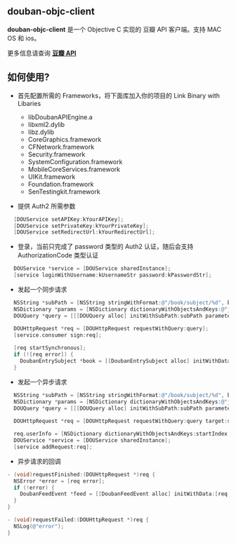 
[豆瓣 API]: http://www.douban.com/service/

douban-objc-client 
------------------

**douban-objc-client** 是一个 Objective C 实现的 豆瓣 API 客户端。支持 MAC OS 和 ios。

更多信息请查询 **[豆瓣 API]**


如何使用? 
-------
* 首先配置所需的 Frameworks，将下面库加入你的项目的 Link Binary with Libaries
  * libDoubanAPIEngine.a
  * libxml2.dylib
  * libz.dylib
  * CoreGraphics.framework
  * CFNetwork.framework
  * Security.framework
  * SystemConfiguration.framework
  * MobileCoreServices.framework
  * UIKit.framework
  * Foundation.framework
  * SenTestingkit.framework


* 提供 Auth2 所需参数

```objective-c
  [DOUService setAPIKey:kYourAPIKey];
  [DOUService setPrivateKey:kYourPrivateKey];
  [DOUService setRedirectUrl:kYourRedirectUrl];
```


* 登录，当前只完成了 password 类型的 Auth2 认证，随后会支持 AuthorizationCode 类型认证

```objective-c
  DOUService *service = [DOUService sharedInstance];
  [service loginWithUsername:kUsernameStr password:kPasswordStr];  
```


* 发起一个同步请求

```objective-c
  NSString *subPath = [NSString stringWithFormat:@"/book/subject/%d", bookId];
  NSDictionary *params = [NSDictionary dictionaryWithObjectsAndKeys:@"json",@"alt", nil];
  DOUQuery *query = [[[DOUQuery alloc] initWithSubPath:subPath parameters:params] autorelease];

  DOUHttpRequest *req = [DOUHttpRequest requestWithQuery:query];
  [service.consumer sign:req];
  
  [req startSynchronous];
  if (![req error]) {
    DoubanEntrySubject *book = [[DoubanEntrySubject alloc] initWithData:[req responseData]];
  }
```


* 发起一个异步请求

```objective-c
  NSString *subPath = [NSString stringWithFormat:@"/book/subject/%d", bookId];
  NSDictionary *params = [NSDictionary dictionaryWithObjectsAndKeys:@"json",@"alt", nil];
  DOUQuery *query = [[[DOUQuery alloc] initWithSubPath:subPath parameters:params] autorelease];
  
  DOUHttpRequest *req = [DOUHttpRequest requestWithQuery:query target:self];

  req.userInfo = [NSDictionary dictionaryWithObjectsAndKeys:startIndex, kUserInfoStartIndex, nil];
  DOUService *service = [DOUService sharedInstance];
  [service addRequest:req];
```


* 异步请求的回调

```objective-c
- (void)requestFinished:(DOUHttpRequest *)req {
  NSError *error = [req error];
  if (!error) {
    DoubanFeedEvent *feed = [[DoubanFeedEvent alloc] initWithData:[req responseData]];
  }
}

- (void)requestFailed:(DOUHttpRequest *)req {
  NSLog(@"error");
}
```